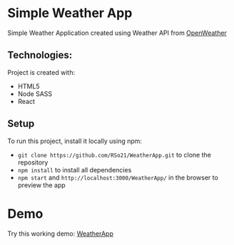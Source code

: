 # Simple Weather App

Simple Weather Application created using Weather API from [OpenWeather](https://openweathermap.org/)

## Technologies:

Project is created with:


- HTML5
- Node SASS
- React


## Setup

To run this project, install it locally using npm:

* ```git clone https://github.com/RSo21/WeatherApp.git``` to clone the repository
* ```npm install``` to install all dependencies
* ```npm start``` and ```http://localhost:3000/WeatherApp/``` in the browser to preview the app 

# Demo

Try this working demo: [WeatherApp](https://rso21.github.io/WeatherApp/)

